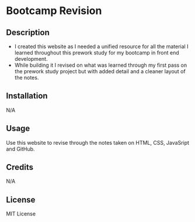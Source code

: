 # Bootcamp Revision

## Description

- I created this website as I needed a unified resource for all the material I learned throughout this prework study for my bootcamp in front end development.
- While building it I revised on what was learned through my first pass on the prework study project but with added detail and a cleaner layout of the notes.

## Installation

N/A

## Usage

Use this website to revise through the notes taken on HTML, CSS, JavaSript and GitHub.

## Credits

N/A

## License

MIT License
